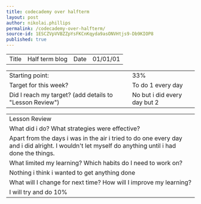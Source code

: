 ```yaml
---
title: codecademy over halfterm
layout: post
author: nikolai.phillips
permalink: /codecademy-over-halfterm/
source-id: 1ESCZVpVVBZZpYsFKCnKqyda9asONVHtjs9-Db9KIOP8
published: true
---
```

<table>
  <tr>
    <td>Title</td>
    <td>Half term blog</td>
    <td>Date</td>
    <td>01/01/01</td>
  </tr>
</table>


<table>
  <tr>
    <td>Starting point:</td>
    <td>33%</td>
  </tr>
  <tr>
    <td>Target for this week?</td>
    <td>To do 1 every day</td>
  </tr>
  <tr>
    <td>Did I reach my target? 
(add details to "Lesson Review")</td>
    <td>No but i did every day but 2</td>
  </tr>
</table>


<table>
  <tr>
    <td>Lesson Review</td>
  </tr>
  <tr>
    <td>What did i do? What strategies were effective? </td>
  </tr>
  <tr>
    <td>Apart from the days i was in the air i tried to do one every day and i did alright. I wouldn't let myself do anything until i had done the things.</td>
  </tr>
  <tr>
    <td>What limited my learning? Which habits do I need to work on? </td>
  </tr>
  <tr>
    <td>Nothing i think i wanted to get anything done</td>
  </tr>
  <tr>
    <td>What will I change for next time? How will I improve my learning?</td>
  </tr>
  <tr>
    <td>I will try and do 10%</td>
  </tr>
</table>


